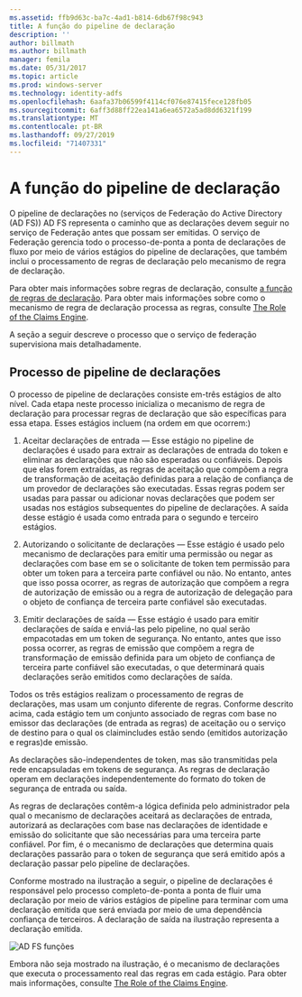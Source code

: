 ```yaml
---
ms.assetid: ffb9d63c-ba7c-4ad1-b814-6db67f98c943
title: A função do pipeline de declaração
description: ''
author: billmath
ms.author: billmath
manager: femila
ms.date: 05/31/2017
ms.topic: article
ms.prod: windows-server
ms.technology: identity-adfs
ms.openlocfilehash: 6aafa37b06599f4114cf076e87415fece128fb05
ms.sourcegitcommit: 6aff3d88ff22ea141a6ea6572a5ad8dd6321f199
ms.translationtype: MT
ms.contentlocale: pt-BR
ms.lasthandoff: 09/27/2019
ms.locfileid: "71407331"
---
```

# <a name="the-role-of-the-claims-pipeline"></a>A função do pipeline de declaração
O pipeline de declarações no \(serviços de Federação do Active Directory (AD FS)\) AD FS representa o caminho que as declarações devem seguir no serviço de Federação antes que possam ser emitidas. O serviço de Federação gerencia todo o processo\-de\-ponta a ponta de declarações de fluxo por meio de vários estágios do pipeline de declarações, que também inclui o processamento de regras de declaração pelo mecanismo de regra de declaração.  
  
Para obter mais informações sobre regras de declaração, consulte [a função de regras de declaração](The-Role-of-Claim-Rules.md). Para obter mais informações sobre como o mecanismo de regra de declaração processa as regras, consulte [The Role of the Claims Engine](The-Role-of-the-Claims-Engine.md).  
  
A seção a seguir descreve o processo que o serviço de federação supervisiona mais detalhadamente.  
  
## <a name="claims-pipeline-process"></a>Processo de pipeline de declarações  
O processo de pipeline de declarações consiste em\-três estágios de alto nível. Cada etapa neste processo inicializa o mecanismo de regra de declaração para processar regras de declaração que são específicas para essa etapa. Esses estágios incluem \(na ordem em que ocorrem:\)  
  
1.  Aceitar declarações de entrada — Esse estágio no pipeline de declarações é usado para extrair as declarações de entrada do token e eliminar as declarações que não são esperadas ou confiáveis. Depois que elas forem extraídas, as regras de aceitação que compõem a regra de transformação de aceitação definidas para a relação de confiança de um provedor de declarações são executadas. Essas regras podem ser usadas para passar ou adicionar novas declarações que podem ser usadas nos estágios subsequentes do pipeline de declarações. A saída desse estágio é usada como entrada para o segundo e terceiro estágios.  
  
2.  Autorizando o solicitante de declarações — Esse estágio é usado pelo mecanismo de declarações para emitir uma permissão ou negar as declarações com base em se o solicitante de token tem permissão para obter um token para a terceira parte confiável ou não. No entanto, antes que isso possa ocorrer, as regras de autorização que compõem a regra de autorização de emissão ou a regra de autorização de delegação para o objeto de confiança de terceira parte confiável são executadas.  
  
3.  Emitir declarações de saída — Esse estágio é usado para emitir declarações de saída e enviá-las pelo pipeline, no qual serão empacotadas em um token de segurança. No entanto, antes que isso possa ocorrer, as regras de emissão que compõem a regra de transformação de emissão definida para um objeto de confiança de terceira parte confiável são executadas, o que determinará quais declarações serão emitidos como declarações de saída.  
  
Todos os três estágios realizam o processamento de regras de declarações, mas usam um conjunto diferente de regras. Conforme descrito acima, cada estágio tem um conjunto associado de regras com base no emissor das declarações \(de entrada as regras\) de aceitação ou o serviço de destino para o qual os claimincludes estão sendo \(emitidos autorização e regras\)de emissão.  
  
As declarações são\-independentes de token, mas são transmitidas pela rede encapsuladas em tokens de segurança. As regras de declaração operam em declarações independentemente do formato do token de segurança de entrada ou saída.  
  
As regras de declarações contêm\-a lógica definida pelo administrador pela qual o mecanismo de declarações aceitará as declarações de entrada, autorizará as declarações com base nas declarações de identidade e emissão do solicitante que são necessárias para uma terceira parte confiável. Por fim, é o mecanismo de declarações que determina quais declarações passarão para o token de segurança que será emitido após a declaração passar pelo pipeline de declarações.  
  
Conforme mostrado na ilustração a seguir, o pipeline de declarações é responsável pelo processo completo\-de\-ponta a ponta de fluir uma declaração por meio de vários estágios de pipeline para terminar com uma declaração emitida que será enviada por meio de uma dependência confiança de terceiros. A declaração de saída na ilustração representa a declaração emitida.  
  
![AD FS funções](media/adfs2_pipeline.gif)  
  
Embora não seja mostrado na ilustração, é o mecanismo de declarações que executa o processamento real das regras em cada estágio. Para obter mais informações, consulte [The Role of the Claims Engine](The-Role-of-the-Claims-Engine.md).  
  

